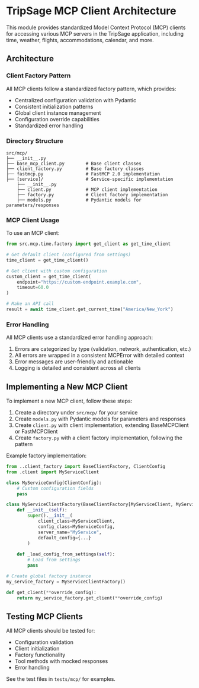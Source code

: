 # TripSage MCP Client Architecture

This module provides standardized Model Context Protocol (MCP) clients for accessing
various MCP servers in the TripSage application, including time, weather, flights,
accommodations, calendar, and more.

## Architecture

### Client Factory Pattern

All MCP clients follow a standardized factory pattern, which provides:

- Centralized configuration validation with Pydantic
- Consistent initialization patterns
- Global client instance management
- Configuration override capabilities
- Standardized error handling

### Directory Structure

```
src/mcp/
├── __init__.py
├── base_mcp_client.py        # Base client classes
├── client_factory.py         # Base factory classes
├── fastmcp.py                # FastMCP 2.0 implementation
├── [service]/                # Service-specific implementation
    ├── __init__.py
    ├── client.py             # MCP client implementation
    ├── factory.py            # Client factory implementation
    ├── models.py             # Pydantic models for parameters/responses
```

### MCP Client Usage

To use an MCP client:

```python
from src.mcp.time.factory import get_client as get_time_client

# Get default client (configured from settings)
time_client = get_time_client()

# Get client with custom configuration
custom_client = get_time_client(
    endpoint="https://custom-endpoint.example.com",
    timeout=60.0
)

# Make an API call
result = await time_client.get_current_time("America/New_York")
```

### Error Handling

All MCP clients use a standardized error handling approach:

1. Errors are categorized by type (validation, network, authentication, etc.)
2. All errors are wrapped in a consistent MCPError with detailed context
3. Error messages are user-friendly and actionable
4. Logging is detailed and consistent across all clients

## Implementing a New MCP Client

To implement a new MCP client, follow these steps:

1. Create a directory under `src/mcp/` for your service
2. Create `models.py` with Pydantic models for parameters and responses
3. Create `client.py` with client implementation, extending BaseMCPClient or FastMCPClient
4. Create `factory.py` with a client factory implementation, following the pattern

Example factory implementation:

```python
from ..client_factory import BaseClientFactory, ClientConfig
from .client import MyServiceClient

class MyServiceConfig(ClientConfig):
    # Custom configuration fields
    pass

class MyServiceClientFactory(BaseClientFactory[MyServiceClient, MyServiceConfig]):
    def __init__(self):
        super().__init__(
            client_class=MyServiceClient,
            config_class=MyServiceConfig,
            server_name="MyService",
            default_config={...}
        )
    
    def _load_config_from_settings(self):
        # Load from settings
        pass

# Create global factory instance
my_service_factory = MyServiceClientFactory()

def get_client(**override_config):
    return my_service_factory.get_client(**override_config)
```

## Testing MCP Clients

All MCP clients should be tested for:

- Configuration validation
- Client initialization
- Factory functionality 
- Tool methods with mocked responses
- Error handling

See the test files in `tests/mcp/` for examples.